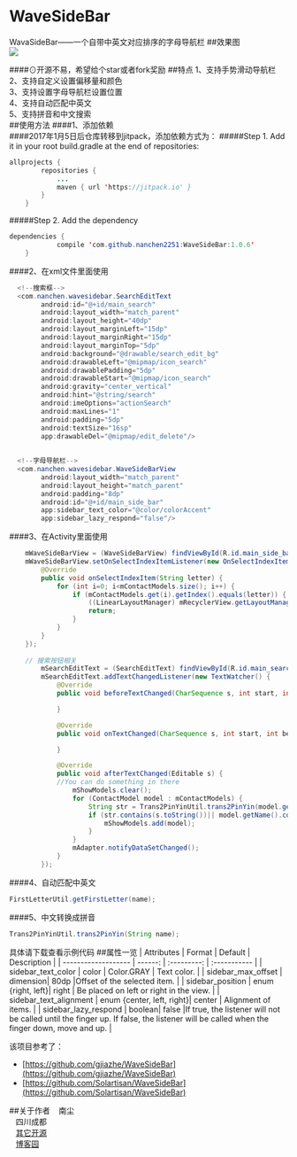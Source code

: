 # WaveSideBar
WavaSideBar——一个自带中英文对应排序的字母导航栏
##效果图<br>
![](https://github.com/nanchen2251/WaveSideBar/blob/master/GIF.gif)

####⊙开源不易，希望给个star或者fork奖励
##特点
  1、支持手势滑动导航栏<br>
  2、支持自定义设置偏移量和颜色<br>
  3、支持设置字母导航栏设置位置<br>
  4、支持自动匹配中英文<br>
  5、支持拼音和中文搜索<br>
##使用方法
####1、添加依赖<br>
####2017年1月5日后仓库转移到jitpack，添加依赖方式为：
#####Step 1. Add it in your root build.gradle at the end of repositories:
```java
allprojects {
		repositories {
			...
			maven { url 'https://jitpack.io' }
		}
	}
```
#####Step 2. Add the dependency
```java
dependencies {
	        compile 'com.github.nanchen2251:WaveSideBar:1.0.6'
	}
```
####2、在xml文件里面使用<br>
```java
  <!--搜索框-->
  <com.nanchen.wavesidebar.SearchEditText
        android:id="@+id/main_search"
        android:layout_width="match_parent"
        android:layout_height="40dp"
        android:layout_marginLeft="15dp"
        android:layout_marginRight="15dp"
        android:layout_marginTop="5dp"
        android:background="@drawable/search_edit_bg"
        android:drawableLeft="@mipmap/icon_search"
        android:drawablePadding="5dp"
        android:drawableStart="@mipmap/icon_search"
        android:gravity="center_vertical"
        android:hint="@string/search"
        android:imeOptions="actionSearch"
        android:maxLines="1"
        android:padding="5dp"
        android:textSize="16sp"
        app:drawableDel="@mipmap/edit_delete"/>
	
	
  <!--字母导航栏-->
  <com.nanchen.wavesidebar.WaveSideBarView
        android:layout_width="match_parent"
        android:layout_height="match_parent"
        android:padding="8dp"
        android:id="@+id/main_side_bar"
        app:sidebar_text_color="@color/colorAccent"
        app:sidebar_lazy_respond="false"/>
```
####3、在Activity里面使用<br>
```java
    mWaveSideBarView = (WaveSideBarView) findViewById(R.id.main_side_bar);
    mWaveSideBarView.setOnSelectIndexItemListener(new OnSelectIndexItemListener() {
        @Override
        public void onSelectIndexItem(String letter) {
            for (int i=0; i<mContactModels.size(); i++) {
                if (mContactModels.get(i).getIndex().equals(letter)) {
                    ((LinearLayoutManager) mRecyclerView.getLayoutManager()).scrollToPositionWithOffset(i, 0);
                    return;
                }
            }
        }
    });
    
    // 搜索按钮相关
        mSearchEditText = (SearchEditText) findViewById(R.id.main_search);
        mSearchEditText.addTextChangedListener(new TextWatcher() {
            @Override
            public void beforeTextChanged(CharSequence s, int start, int count, int after) {

            }

            @Override
            public void onTextChanged(CharSequence s, int start, int before, int count) {

            }

            @Override
            public void afterTextChanged(Editable s) {
	        //You can do something in there
                mShowModels.clear();
                for (ContactModel model : mContactModels) {
                    String str = Trans2PinYinUtil.trans2PinYin(model.getName());
                    if (str.contains(s.toString())|| model.getName().contains(s.toString())) {
                        mShowModels.add(model);
                    }
                }
                mAdapter.notifyDataSetChanged();
            }
        });
```
####4、自动匹配中英文<br>
```java
FirstLetterUtil.getFirstLetter(name);
```
####5、中文转换成拼音<br>
```java
Trans2PinYinUtil.trans2PinYin(String name);
```
具体请下载查看示例代码
##属性一览
|      Attributes     |   Format |    Default   |           Description          |
| ------------------- |  ------: | :---------:  | :-----------                   |
| sidebar_text_color  |   color  |  Color.GRAY  | Text color.                    |
| sidebar_max_offset  | dimension|      80dp    |Offset of the selected item.   |
| sidebar_position  | enum {right, left}|      right    | Be placed on left or right in the view.  |
| sidebar_text_alignment  | enum {center, left, right}|      center    | Alignment of items.   |
| sidebar_lazy_respond  | boolean|      false    |If true, the listener will not be called until the finger up. If false, the listener will be called when the finger down, move and up.  |

该项目参考了：

* [https://github.com/gjiazhe/WaveSideBar](https://github.com/gjiazhe/WaveSideBar) 
* [https://github.com/Solartisan/WaveSideBar](https://github.com/Solartisan/WaveSideBar)


##关于作者
    南尘<br>
    四川成都<br>
    [其它开源](https://github.com/nanchen2251/)<br>
    [博客园](http://www.cnblogs.com/liushilin/)
